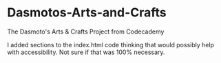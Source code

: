 # Dasmotos-Arts-and-Crafts
The Dasmoto's Arts &amp; Crafts Project from Codecademy

I added sections to the index.html code thinking that would possibly help with accessibility. Not sure if that
was 100% necessary.

